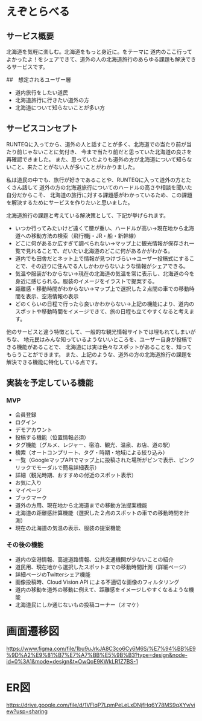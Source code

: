 # えぞとらべる

## サービス概要
北海道を気軽に楽しむ。北海道をもっと身近に。をテーマに
道内のここ行ってよかったよ！をシェアできて、道外の人の北海道旅行のあらゆる課題も解決できるサービスです。

##　想定されるユーザー層
- 道内旅行をしたい道民
- 北海道旅行に行きたい道外の方
- 北海道について知らないことが多い方

## サービスコンセプト
RUNTEQに入ってから、道外の人と話すことが多く、北海道での当たり前が当たり前じゃないことに気付き、
今まで当たり前だと思っていた北海道の良さを再確認できました。
また、思っていたよりも道外の方が北海道について知らないこと、来たことがない人が多いことがわかりました。

私は道民の中でも、旅行が好きであることや、RUNTEQに入って道外の方とたくさん話して
道外の方の北海道旅行についてのハードルの高さや相談を聞いた自分だからこそ、
北海道の旅行に対する課題感がわかっているため、この課題を解決するためにサービスを作りたいと思いました。

北海道旅行の課題と考えている解決策として、下記が挙げられます。
- いつか行ってみたいけど遠くて腰が重い、ハードルが高い→現在地から北海道への移動方法の検索（飛行機j・JR・船・新幹線）
- どこに何があるか広すぎて調べられない→マップ上に観光情報が保存され一覧で見れることで、だいたい北海道のどこに何があるかがわかる。
- 道内でも田舎だとネット上で情報が見つけづらい→ユーザー投稿式にすることで、その辺りに住んでる人しかわからないような情報がシェアできる。
- 気温や服装がわからない→現在の北海道の気温を常に表示し、北海道の今を身近に感じられる。服装のイメージをイラストで提案する。
- 距離感・移動時間がわからない→マップ上で選択した２点間の車での移動時間を表示、空港情報の表示
- どのくらいの日程で行ったら良いかわからない→上記の機能により、道内のスポットや移動時間をイメージできて、旅の日程も立てやすくなると考えます。

他のサービスと違う特徴として、一般的な観光情報サイトでは埋もれてしまいがちな、
地元民はみんな知っているようないいところを、ユーザー自身が投稿できる機能があることで、
北海道には実は色々なスポットがあることを、知ってもらうことができます。
また、上記のような、道外の方の北海道旅行の課題を解決できる機能に特化している点です。

## 実装を予定している機能
### MVP
- 会員登録
- ログイン
- デモアカウント
- 投稿する機能（位置情報必須）
- タグ機能（グルメ、レジャー、宿泊、観光、温泉、お店、道の駅）
- 検索（オートコンプリート、タグ・時期・地域による絞り込み）
- 一覧（GoogleマップAPIでマップ上に投稿された場所がピンで表示、ピンクリックでモーダルで簡易詳細表示）
- 詳細（観光時期、おすすめの付近のスポット表示）
- お気に入り
- マイページ
- ブックマーク
- 道外の方用、現在地から北海道までの移動方法提案機能
- 北海道の距離感計算機能（選択した２点のスポットの車での移動時間を計測）
- 現在の北海道の気温の表示、服装の提案機能

### その後の機能
- 道内の空港情報、高速道路情報、公共交通機関が少ないことの紹介
- 道民用、現在地から選択したスポットまでの移動時間計測（詳細ページ）
- 詳細ページのTwitterシェア機能
- 画像投稿時、Cloud Vision API による不適切な画像のフィルタリング
- 道内の移動を道外の移動に例えて、距離感をイメージしやすくなるような機能
- 北海道民にしか通じないもの投稿コーナー（オマケ）

# 画面遷移図
https://www.figma.com/file/1bu9uJrkJA8C3co6Cy6M6S/%E7%94%BB%E9%9D%A2%E9%81%B7%E7%A7%BB%E5%9B%B3?type=design&node-id=0%3A1&mode=design&t=OwQoE9KWkLR1Z7BS-1

# ER図
https://drive.google.com/file/d/1VFlqP7LpmPeLeLxDNjfHq6Y78MS9qXYv/view?usp=sharing
